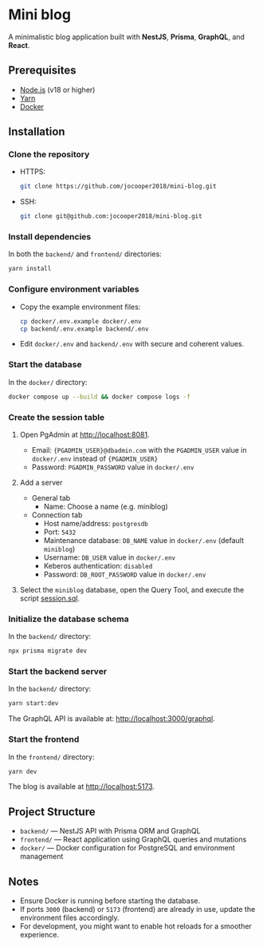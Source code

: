 # Mini blog

A minimalistic blog application built with **NestJS**, **Prisma**, **GraphQL**, and **React**.

## Prerequisites

- [Node.js](https://nodejs.org) (v18 or higher)
- [Yarn](https://yarnpkg.com/)
- [Docker](https://www.docker.com/)

## Installation

### Clone the repository

- HTTPS:

    ```bash
    git clone https://github.com/jocooper2018/mini-blog.git
    ```

- SSH:

    ```bash
    git clone git@github.com:jocooper2018/mini-blog.git
    ```

### Install dependencies

In both the `backend/` and `frontend/` directories:

```bash
yarn install
```

### Configure environment variables

- Copy the example environment files:

   ```bash
   cp docker/.env.example docker/.env
   cp backend/.env.example backend/.env
   ```

- Edit `docker/.env` and `backend/.env` with secure and coherent values.

### Start the database

In the `docker/` directory:

```bash
docker compose up --build && docker compose logs -f
```

### Create the session table

1. Open PgAdmin at [http://localhost:8081](http://localhost:8081/).
    - Email: `{PGADMIN_USER}@dbadmin.com` with the `PGADMIN_USER` value in `docker/.env` instead of `{PGADMIN_USER}`
    - Password: `PGADMIN_PASSWORD` value in `docker/.env`

2. Add a server
    - General tab
        - Name: Choose a name (e.g. miniblog)
    - Connection tab
        - Host name/address: `postgresdb`
        - Port: `5432`
        - Maintenance database: `DB_NAME` value in `docker/.env` (default `miniblog`)
        - Username: `DB_USER` value in `docker/.env`
        - Keberos authentication: `disabled`
        - Password: `DB_ROOT_PASSWORD`  value in `docker/.env`

3. Select the `miniblog` database, open the Query Tool, and execute the script [session.sql](session.sql).

### Initialize the database schema

In the `backend/` directory:

```bash
npx prisma migrate dev
```

### Start the backend server

In the `backend/` directory:

```bash
yarn start:dev
```

The GraphQL API is available at: [http://localhost:3000/graphql](http://localhost:3000/graphql).

### Start the frontend

In the `frontend/` directory:

```bash
yarn dev
```

The blog is available at [http://localhost:5173](http://localhost:5173).

## Project Structure

- `backend/` — NestJS API with Prisma ORM and GraphQL
- `frontend/` — React application using GraphQL queries and mutations
- `docker/` — Docker configuration for PostgreSQL and environment management

## Notes

- Ensure Docker is running before starting the database.
- If ports `3000` (backend) or `5173` (frontend) are already in use, update the environment files accordingly.
- For development, you might want to enable hot reloads for a smoother experience.

